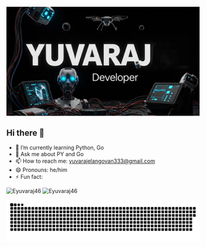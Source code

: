 ![Header](header.jpg)
## Hi there 👋


- 🌱 I’m currently learning Python, Go
- 💬 Ask me about PY and Go
- 📫 How to reach me: yuvarajelangovan333@gmail.com
- 😄 Pronouns: he/him
- ⚡ Fun fact: 

<p algin="center">
  <img width="400" height="200" src="https://github-readme-stats.vercel.app/api/top-langs?username=Eyuvaraj46&show_icons=true&locale=en&layout=compact&theme=dark" alt="Eyuvaraj46" />
  <img width="400" height="200" src="https://github-readme-stats.vercel.app/api?username=Eyuvaraj46&show_icons=true&locale=en&theme=dark" alt="Eyuvaraj46" />
</p>
  
<p align="center">
 <img width="1000" src="github-snake.svg" alt="snake"/>
</p>
